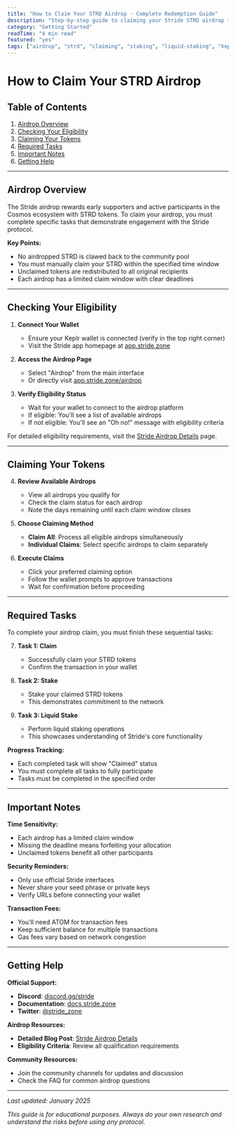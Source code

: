 ```yaml
---
title: "How to Claim Your STRD Airdrop - Complete Redemption Guide"
description: "Step-by-step guide to claiming your Stride STRD airdrop tokens, including eligibility verification and required staking tasks."
category: "Getting Started"
readTime: "4 min read"
featured: "yes"
tags: ["airdrop", "strd", "claiming", "staking", "liquid-staking", "keplr", "rewards"]
---
```


# How to Claim Your STRD Airdrop

## Table of Contents

1. [Airdrop Overview](#airdrop-overview)
2. [Checking Your Eligibility](#checking-your-eligibility)
3. [Claiming Your Tokens](#claiming-your-tokens)
4. [Required Tasks](#required-tasks)
5. [Important Notes](#important-notes)
6. [Getting Help](#getting-help)

---

## Airdrop Overview

The Stride airdrop rewards early supporters and active participants in the Cosmos ecosystem with STRD tokens. To claim your airdrop, you must complete specific tasks that demonstrate engagement with the Stride protocol.

**Key Points:**
- No airdropped STRD is clawed back to the community pool
- You must manually claim your STRD within the specified time window
- Unclaimed tokens are redistributed to all original recipients
- Each airdrop has a limited claim window with clear deadlines

---

## Checking Your Eligibility

1. **Connect Your Wallet**
   - Ensure your Keplr wallet is connected (verify in the top right corner)
   - Visit the Stride app homepage at [app.stride.zone](https://app.stride.zone)

2. **Access the Airdrop Page**
   - Select "Airdrop" from the main interface
   - Or directly visit [app.stride.zone/airdrop](https://app.stride.zone/airdrop)

3. **Verify Eligibility Status**
   - Wait for your wallet to connect to the airdrop platform
   - If eligible: You'll see a list of available airdrops
   - If not eligible: You'll see an "Oh no!" message with eligibility criteria

For detailed eligibility requirements, visit the [Stride Airdrop Details](https://www.stride.zone/blog/stride-airdrop-details) page.

---

## Claiming Your Tokens

4. **Review Available Airdrops**
   - View all airdrops you qualify for
   - Check the claim status for each airdrop
   - Note the days remaining until each claim window closes

5. **Choose Claiming Method**
   - **Claim All**: Process all eligible airdrops simultaneously
   - **Individual Claims**: Select specific airdrops to claim separately

6. **Execute Claims**
   - Click your preferred claiming option
   - Follow the wallet prompts to approve transactions
   - Wait for confirmation before proceeding

---

## Required Tasks

To complete your airdrop claim, you must finish these sequential tasks:

7. **Task 1: Claim**
   - Successfully claim your STRD tokens
   - Confirm the transaction in your wallet

8. **Task 2: Stake**
   - Stake your claimed STRD tokens
   - This demonstrates commitment to the network

9. **Task 3: Liquid Stake**
   - Perform liquid staking operations
   - This showcases understanding of Stride's core functionality

**Progress Tracking:**
- Each completed task will show "Claimed" status
- You must complete all tasks to fully participate
- Tasks must be completed in the specified order

---

## Important Notes

**Time Sensitivity:**
- Each airdrop has a limited claim window
- Missing the deadline means forfeiting your allocation
- Unclaimed tokens benefit all other participants

**Security Reminders:**
- Only use official Stride interfaces
- Never share your seed phrase or private keys
- Verify URLs before connecting your wallet

**Transaction Fees:**
- You'll need ATOM for transaction fees
- Keep sufficient balance for multiple transactions
- Gas fees vary based on network congestion

---

## Getting Help

**Official Support:**
- **Discord**: [discord.gg/stride](https://discord.gg/stride)
- **Documentation**: [docs.stride.zone](https://docs.stride.zone)
- **Twitter**: [@stride_zone](https://twitter.com/stride_zone)

**Airdrop Resources:**
- **Detailed Blog Post**: [Stride Airdrop Details](https://www.stride.zone/blog/stride-airdrop-details)
- **Eligibility Criteria**: Review all qualification requirements

**Community Resources:**
- Join the community channels for updates and discussion
- Check the FAQ for common airdrop questions

---

*Last updated: January 2025*

*This guide is for educational purposes. Always do your own research and understand the risks before using any protocol.*